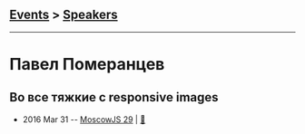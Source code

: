 ## [Events](../README.md) > [Speakers](../speakers.md)
---

# Павел Померанцев

## Во все тяжкие с responsive images
- 2016 Mar 31 -- [MoscowJS 29](https://www.youtube.com/watch?v=xmAMzLibHeo)  | [:notebook:](https://www.slideshare.net/moscowjs/responsive-images-moscowjs-29)  
